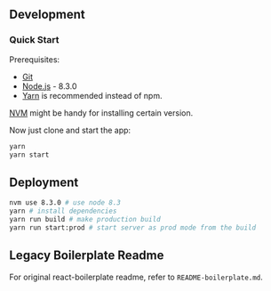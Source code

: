 ## Development

### Quick Start

Prerequisites:

* [Git](http://git-scm.com/book/en/v2/Getting-Started-Installing-Git)
* [Node.js](https://nodejs.org) - 8.3.0
* [Yarn](http://yarnpkg.com/) is recommended instead of npm.

[NVM](https://github.com/creationix/nvm) might be handy for installing certain version.

Now just clone and start the app:

```sh
yarn
yarn start
```

## Deployment

```sh
nvm use 8.3.0 # use node 8.3
yarn # install dependencies
yarn run build # make production build
yarn run start:prod # start server as prod mode from the build
```

## Legacy Boilerplate Readme

For original react-boilerplate readme, refer to `README-boilerplate.md`.